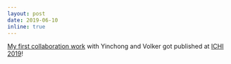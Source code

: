 ```yaml
---
layout: post
date: 2019-06-10
inline: true
---
```


[My first collaboration work](https://ieeexplore.ieee.org/document/8904717) with Yinchong and Volker got published at [ICHI 2019](https://ewh.ieee.org/conf/ichi/2019/index.html)! 
